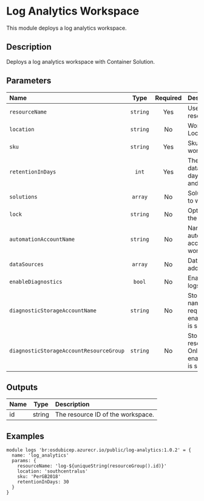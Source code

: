 # Log Analytics Workspace

This module deploys a log analytics workspace.

## Description

Deploys a log analytics workspace with Container Solution.

## Parameters

| Name                                    | Type     | Required | Description                                                                        |
| :-------------------------------------- | :------: | :------: | :--------------------------------------------------------------------------------- |
| `resourceName`                          | `string` | Yes      | Used to name all resources                                                         |
| `location`                              | `string` | No       | Workspace Location.                                                                |
| `sku`                                   | `string` | Yes      | Sku of the workspace                                                               |
| `retentionInDays`                       | `int`    | Yes      | The workspace data retention in days, between 30 and 730                           |
| `solutions`                             | `array`  | No       | Solutions to add to workspace                                                      |
| `lock`                                  | `string` | No       | Optional. Specify the type of lock.                                                |
| `automationAccountName`                 | `string` | No       | Name of automation account to link to workspace                                    |
| `dataSources`                           | `array`  | No       | Datasources to add to workspace                                                    |
| `enableDiagnostics`                     | `bool`   | No       | Enable diagnostic logs                                                             |
| `diagnosticStorageAccountName`          | `string` | No       | Storage account name. Only required if enableDiagnostics is set to true.           |
| `diagnosticStorageAccountResourceGroup` | `string` | No       | Storage account resource group. Only required if enableDiagnostics is set to true. |

## Outputs

| Name | Type   | Description                       |
| :--- | :----: | :-------------------------------- |
| id   | string | The resource ID of the workspace. |

## Examples

```bicep
module logs 'br:osdubicep.azurecr.io/public/log-analytics:1.0.2' = {
  name: 'log_analytics'
  params: {
    resourceName: 'log-${uniqueString(resourceGroup().id)}'
    location: 'southcentralus'
    sku: 'PerGB2018'
    retentionInDays: 30
  }
}
```

